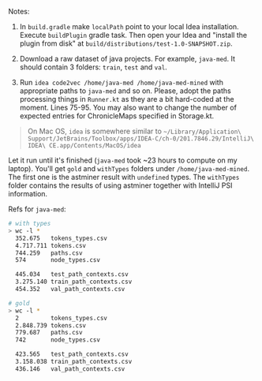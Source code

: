 Notes:

1. In `build.gradle` make `localPath` point to your local Idea installation. Execute `buildPlugin` gradle task. 
Then open your Idea and "install the plugin from disk" at `build/distributions/test-1.0-SNAPSHOT.zip`. 

1. Download a raw dataset of java projects. For example, `java-med`. It should contain 3 folders: `train`, `test` and `val`.

1. Run `idea code2vec /home/java-med /home/java-med-mined` with appropriate paths to `java-med` and so on. 
   Please, adopt the paths processing things in `Runner.kt` as they are a bit hard-coded at the moment.
   Lines 75-95. You may also want to change the number of expected entries for ChronicleMaps specified in Storage.kt.

> On Mac OS, `idea` is somewhere similar to `~/Library/Application\ Support/JetBrains/Toolbox/apps/IDEA-C/ch-0/201.7846.29/IntelliJ\ IDEA\ CE.app/Contents/MacOS/idea` 

Let it run until it's finished (`java-med` took ~23 hours to compute on my laptop).
You'll get `gold` and `withTypes` folders under `/home/java-med-mined`. 
The first one is the astminer result with `undefined` types. 
The `withTypes` folder contains the results of using astminer together with IntelliJ PSI information.

Refs for `java-med`:

```bash
# with types
> wc -l *
  352.675   tokens_types.csv
  4.717.711 tokens.csv
  744.259   paths.csv
  574       node_types.csv

  445.034   test_path_contexts.csv
  3.275.140 train_path_contexts.csv
  454.352   val_path_contexts.csv
```

```bash
# gold
> wc -l *
  2         tokens_types.csv 
  2.848.739 tokens.csv
  779.687   paths.csv 
  742       node_types.csv

  423.565   test_path_contexts.csv
  3.158.038 train_path_contexts.csv
  436.146   val_path_contexts.csv  
```